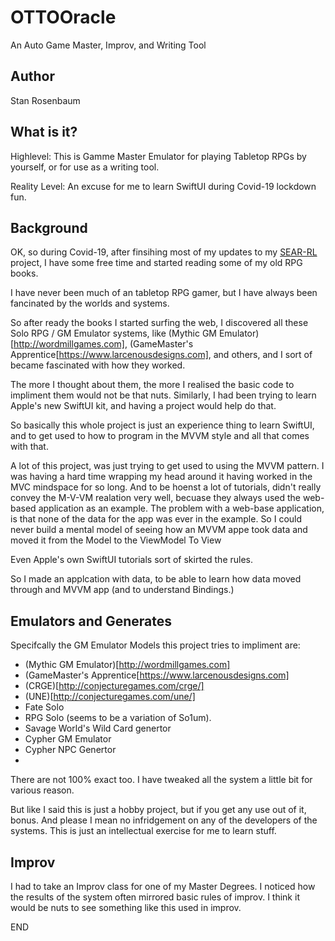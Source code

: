 # OTTOOracle
An Auto Game Master, Improv, and Writing Tool

## Author
Stan Rosenbaum

## What is it?
Highlevel: This is Gamme Master Emulator for playing Tabletop RPGs by yourself, or for use as a writing tool.

Reality Level: An excuse for me to learn SwiftUI during Covid-19 lockdown fun.

## Background

OK, so during Covid-19, after finsihing most of my updates to my [SEAR-RL](http://constructive-noise.info/?cat=40) project, I have some free time and started reading some of my old RPG books.

I have never been much of an tabletop RPG gamer,  but I have always been fancinated by the worlds and systems.

So after ready the books I started surfing the web, I discovered all these Solo RPG / GM Emulator systems, like (Mythic GM Emulator)[http://wordmillgames.com], (GameMaster's Apprentice[https://www.larcenousdesigns.com], and others, and I sort of became fascinated with how they worked.

The more I thought about them, the more I realised the basic code to impliment them would not be that nuts.
Similarly, I had been trying to learn Apple's new SwiftUI kit, and having a project would help do that.

So basically this whole project is just an experience thing to learn SwiftUI, and to get used to how to program in the MVVM style and all that comes with that.

A lot of this project, was just trying to get used to using the MVVM pattern.
I was having a hard time wrapping my head around it having worked in the MVC mindspace for so long.
And to be hoenst a lot of tutorials, didn't really convey the M-V-VM realation very well, becuase they always used the web-based application as an example.
The problem with a web-base application, is that none of the data for the app was ever in the example.  So I could never build a mental model of seeing how an MVVM appe took data and moved it from the Model to the ViewModel To View

Even Apple's own SwiftUI tutorials sort of skirted the rules.

So I made an applcation with data, to be able to learn how data moved through and MVVM app (and to understand Bindings.)

## Emulators and Generates 

Specifcally the GM Emulator Models this project tries to impliment are:

* (Mythic GM Emulator)[http://wordmillgames.com]
* (GameMaster's Apprentice[https://www.larcenousdesigns.com]
* (CRGE)[http://conjecturegames.com/crge/]
* (UNE)[http://conjecturegames.com/une/]
* Fate Solo
* RPG Solo (seems to be a variation of So1um).
* Savage World's Wild Card genertor
* Cypher GM Emulator
* Cypher NPC Genertor
* 

There are not 100% exact too.  I have tweaked all the system a little bit for various reason.

But like I said this is just a hobby project, but if you get any use out of it, bonus.  And please I mean no infridgement on any of the developers of the systems.   This is just an intellectual exercise for me to learn stuff.

## Improv

I had to take an Improv class for one of my Master Degrees.  I noticed how the results of the system often mirrored basic rules of improv.  I think it would be nuts to see something like this used in improv.

END